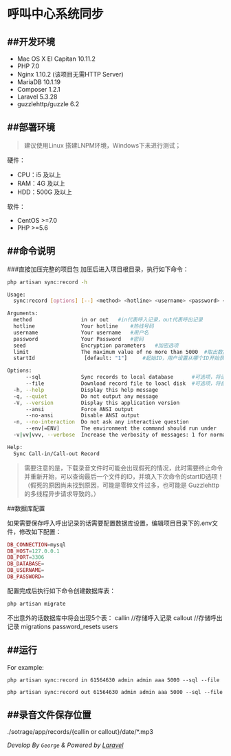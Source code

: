 # 呼叫中心系统同步

##开发环境
---
* Mac OS X EI Capitan 10.11.2
* PHP 7.0
* Nginx 1.10.2 (该项目无需HTTP Server)
* MariaDB 10.1.19
* Composer 1.2.1
* Laravel 5.3.28
* guzzlehttp/guzzle 6.2

##部署环境
---
> 建议使用Linux 搭建LNPM环境，Windows下未进行测试；

硬件：
* CPU：i5 及以上
* RAM：4G 及以上
* HDD：500G 及以上

软件：
* CentOS >=7.0
* PHP >=5.6

##命令说明
---
###直接加压完整的项目包
加压后进入项目根目录，执行如下命令：

```sh
php artisan sync:record -h

Usage:
  sync:record [options] [--] <method> <hotline> <username> <password> <seed> <limit> [<startId>]

Arguments:
  method                in or out   #in代表呼入记录，out代表呼出记录
  hotline               Your hotline    #热线号码
  username              Your username   #用户名
  password              Your Password   #密码
  seed                  Encryption parameters   #加密选项
  limit                 The maximum value of no more than 5000  #取出数据限制，天润API每个请求最多5000
  startId                [default: "1"]     #起始ID，用户设置从哪个ID开始获取数据

Options:
      --sql             Sync records to local database      #可选项，将记录写入本地数据库（需要配置数据库）
      --file            Download record file to loacl disk  #可选项，将自动下载录音文件到本地
  -h, --help            Display this help message
  -q, --quiet           Do not output any message
  -V, --version         Display this application version
      --ansi            Force ANSI output
      --no-ansi         Disable ANSI output
  -n, --no-interaction  Do not ask any interactive question
      --env[=ENV]       The environment the command should run under
  -v|vv|vvv, --verbose  Increase the verbosity of messages: 1 for normal output, 2 for more verbose output and 3 for debug

Help:
  Sync Call-in/Call-out Record
```

> 需要注意的是，下载录音文件时可能会出现假死的情况，此时需要终止命令并重新开始，可以查询最后一个文件的ID，并填入下次命令的startID选项！（假死的原因尚未找到原因，可能是零碎文件过多，也可能是 Guzzlehttp 的多线程异步请求导致的。）

##数据库配置

如果需要保存呼入呼出记录的话需要配置数据库设置，编辑项目目录下的.env文件，修改如下配置：

```php
DB_CONNECTION=mysql
DB_HOST=127.0.0.1
DB_PORT=3306
DB_DATABASE=
DB_USERNAME=
DB_PASSWORD=
```

配置完成后执行如下命令创建数据库表：

```sh
php artisan migrate
```

不出意外的话数据库中将会出现5个表：
callin      //存储呼入记录
callout     //存储呼出记录
migrations
password_resets
users

##运行
---
For example:

`php artisan sync:record in 61564630 admin admin aaa 5000 --sql --file`

`php artisan sync:record out 61564630 admin admin aaa 5000 --sql --file`

##录音文件保存位置
---
./sotrage/app/records/{callin or callout}/date/*.mp3

_Develop By `George` & Powered by [Laravel](https://laravel.com)_
